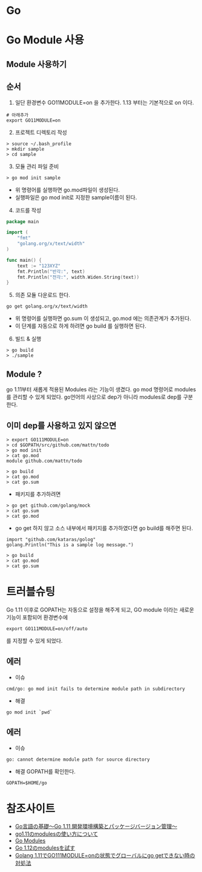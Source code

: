 # Go

# Go Module 사용
## Module 사용하기
## 순서
1. 일단 환경변수 GO11MODULE=on 을 추가한다. 1.13 부터는 기본적으로 on 이다.
```shell
# 아래추가
export GO11MODULE=on
```

2. 프로젝트 디렉토리 작성
```shell
> source ~/.bash_profile
> mkdir sample
> cd sample
```

3. 모듈 관리 파일 준비
```shell
> go mod init sample
```
* 위 명령어를 실행하면 go.mod파일이 생성된다.
* 실행파일은 go mod init로 지정한 sample이름이 된다.

4. 코드를 작성
```go
package main

import (
    "fmt"
    "golang.org/x/text/width"
)

func main() {
    text := "123XYZ"
    fmt.Println("반각:", text)
    fmt.Println("전각:", width.Widen.String(text))
}
```

5. 의존 모듈 다운로드 한다.
```shell
go get golang.org/x/text/width
```
* 위 명령어를 실행하면 go.sum 이 생성되고, go.mod 에는 의존관계가 추가된다.
* 이 단계를 자동으로 하게 하려면 go build 를 실행하면 된다.

6. 빌드 & 실행
```shell
> go build
> ./sample
```

##  

## Module ?
go 1.11부터 새롭게 적용된 Modules 라는 기능이 생겼다. go mod 명령어로 modules를 관리할 수 있게 되었다.
go언어의 사상으로 dep가 아니라 modules로 dep를 구분한다.

## 이미 dep를 사용하고 있지 않으면
```shell
> export GO111MODULE=on
> cd $GOPATH/src/github.com/mattn/todo
> go mod init
> cat go.mod
module github.com/mattn/todo

> go build
> cat go.mod
> cat go.sum
```
* 패키지를 추가하려면
```shell
> go get github.com/golang/mock
> cat go.sum
> cat go.mod
```
* go get 하지 않고 소스 내부에서 패키지를 추가하였다면 go build를 해주면 된다.
```shell
import "github.com/kataras/golog"
golang.Println("This is a sample log message.")
```
```shell
> go build
> cat go.mod
> cat go.sum
```

# 트러블슈팅
Go 1.11 이후로 GOPATH는 자동으로 설정을 해주게 되고, GO module 이라는 새로운 기능이 포함되어 환경변수에
```
export GO111MODULE=on/off/auto
```
를 지정할 수 있게 되었다.

## 에러
* 이슈
```
cmd/go: go mod init fails to determine module path in subdirectory
```
* 해결
```
go mod init `pwd`
```

## 에러
* 이슈
```
go: cannot determine module path for source directory
```
* 해결
GOPATH를 확인한다.
```
GOPATH=$HOME/go
```

# 참조사이트
* [Go言語の基礎〜Go 1.11 開発環境構築とパッケージバージョン管理〜](https://re-engines.com/2018/10/09/go言語の基礎〜go-1-11-パッケージ管理システムと開発環/)
* [go1.11のmodulesの使い方について](https://qiita.com/yagi5/items/82989a5ecda70a614c27)
* [Go Modules](https://qiita.com/propella/items/e49bccc88f3cc2407745)
* [Go 1.12のmodulesを試す](https://qiita.com/tana6/items/df9a48eecb84576f618d)
* [Golang 1.11でGO111MODULE=onの状態でグローバルにgo getできない時の対処法](https://qiita.com/tobita0000/items/bd7f01e02c24b5e4865a)